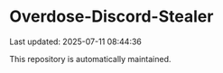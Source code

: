 # Overdose-Discord-Stealer

Last updated: 2025-07-11 08:44:36

This repository is automatically maintained.

